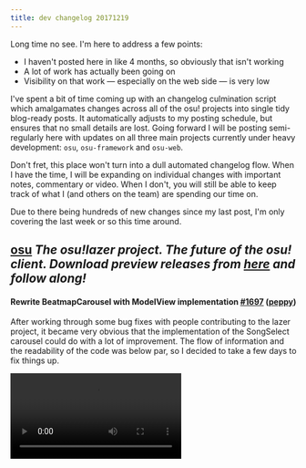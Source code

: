 ```yaml
---
title: dev changelog 20171219
---
```


Long time no see. I'm here to address a few points:

- I haven't posted here in like 4 months, so obviously that isn't working
- A lot of work has actually been going on
- Visibility on that work — especially on the web side — is very low

I've spent a bit of time coming up with an changelog culmination script which amalgamates changes across all of the osu! projects into single tidy blog-ready posts. It automatically adjusts to my posting schedule, but ensures that no small details are lost. Going forward I will be posting semi-regularly here with updates on all three main projects currently under heavy development: `osu`, `osu-framework` and `osu-web`.

Don't fret, this place won't turn into a dull automated changelog flow. When I have the time, I will be expanding on individual changes with important notes, commentary or video. When I don't, you will still be able to keep track of what I (and others on the team) are spending our time on.

Due to there being hundreds of new changes since my last post, I'm only covering the last week or so this time around.

## [osu](https://github.com/ppy/osu) *The osu!lazer project. The future of the osu! client. Download preview releases from [here](https://github.com/ppy/osu/releases) and follow along!*

#### Rewrite BeatmapCarousel with ModelView implementation [\#1697](https://github.com/ppy/osu/pull/1697) ([peppy](https://github.com/peppy))

After working through some bug fixes with people contributing to the lazer project, it became very obvious that the implementation of the SongSelect carousel could do with a lot of improvement. The flow of information and the readability of the code was below par, so I decided to take a few days to fix things up.

<video src="//puu.sh/zPnmK/6ce45b5d0c.mp4" controls preload="metadata" />

We now have a very heavily tested carousel which is also more optimised than previously. I've been testing with up to 50,000 beatmap sets loaded (150k difficulties) and it's still quite usable, so I think we have a winner.

### Other changes

- Fix profile header not correctly being masked [\#1708](https://github.com/ppy/osu/pull/1708) ([peppy](https://github.com/peppy))
- Implement keyboard controls in gameplay overlays \(pause/fail\) [\#1706](https://github.com/ppy/osu/pull/1706) ([smoogipoo](https://github.com/smoogipoo))
- Expand content of BeatmapInfoWedge [\#1698](https://github.com/ppy/osu/pull/1698) ([Aergwyn](https://github.com/Aergwyn))
- Fix BeatmapInfoWedge not counting Circles/Sliders correctly [\#1693](https://github.com/ppy/osu/pull/1693) ([Aergwyn](https://github.com/Aergwyn))
- No longer select Beatmapsets on import/download [\#1692](https://github.com/ppy/osu/pull/1692) ([Aergwyn](https://github.com/Aergwyn))
- Implement Editor hitobject selections [\#1690](https://github.com/ppy/osu/pull/1690) ([smoogipoo](https://github.com/smoogipoo))
- Filter invalid difficulties at song select [\#1689](https://github.com/ppy/osu/pull/1689) ([peppy](https://github.com/peppy))
- Update tasks.json to remove warnings [\#1688](https://github.com/ppy/osu/pull/1688) ([smoogipoo](https://github.com/smoogipoo))
- Fix MusicController ignoring Looping property of Track [\#1685](https://github.com/ppy/osu/pull/1685) ([Aergwyn](https://github.com/Aergwyn))

## [osu-framework](https://github.com/ppy/osu-framework) *The game framework behind osu!lazer. Written from scratch with osu! in mind, but very extensible.*

### Other changes
- Improve ctor performance of Drawables [\#1269](https://github.com/ppy/osu-framework/pull/1269) ([peppy](https://github.com/peppy))
- Switch Trace.Assert to Debug.Assert to avoid user-facing errors [\#1268](https://github.com/ppy/osu-framework/pull/1268) ([peppy](https://github.com/peppy))
- Avoid unnecessarily aborting WebRequests if they are already completed or aborted [\#1267](https://github.com/ppy/osu-framework/pull/1267) ([peppy](https://github.com/peppy))
- Fix Logger still outputting to screen even when OutputToListeners is disabled [\#1266](https://github.com/ppy/osu-framework/pull/1266) ([peppy](https://github.com/peppy))
- Local all WeakList access in LocalisationEngine [\#1265](https://github.com/ppy/osu-framework/pull/1265) ([peppy](https://github.com/peppy))
- Fix IsCurrentScreen becoming true too early [\#1263](https://github.com/ppy/osu-framework/pull/1263) ([peppy](https://github.com/peppy))

## [osu-web](https://github.com/ppy/osu-web) *The new web front-end. [Already live](https://osu.ppy.sh/home) but hasn't yet replaced the old site, pending feature parity.*

#### New website poll

I asked [on twitter](https://twitter.com/ppy/status/942281907219214336) how people are finding the new site. ARound 50% of people are quite eager to see it released, which is a satisfying result. That said, based on the feedback we got from this tweet we have identified a few key features which are missing that we will strive to implement before powering down the old site.

![poll](https://puu.sh/yJIaE/599b04d78a.png)

#### Add misses and max combo to scoreboards 🌈 [\#2000](https://github.com/ppy/osu-web/pull/2000) ([nekodex](https://github.com/nekodex))

This is just the start of a larger design improvement we have planned for the beatmap leaderboards, so don't mind the clumsy 300/100/50 counts and what not for now. They will be fixed soon!

### Other changes

- Get first post id of topic faster [\#2037](https://github.com/ppy/osu-web/pull/2037) ([notbakaneko](https://github.com/notbakaneko))
- Skip validation on updating user's last visit [\#2034](https://github.com/ppy/osu-web/pull/2034) ([nanaya](https://github.com/nanaya))
- Index wiki page title [\#2026](https://github.com/ppy/osu-web/pull/2026) ([nanaya](https://github.com/nanaya))
- Fix beatmap discussion reply's cancel button style [\#2023](https://github.com/ppy/osu-web/pull/2023) ([notbakaneko](https://github.com/notbakaneko))
- Don't use ujs for confirmation [\#2022](https://github.com/ppy/osu-web/pull/2022) ([nanaya](https://github.com/nanaya))
- Allow beatmap discussion reply editor to be closed [\#2020](https://github.com/ppy/osu-web/pull/2020) ([notbakaneko](https://github.com/notbakaneko))
- support qualified column name with model\_pluck. [\#2019](https://github.com/ppy/osu-web/pull/2019) ([notbakaneko](https://github.com/notbakaneko))
- Show favourite beatmaps on user profile in reverse favourited order [\#1999](https://github.com/ppy/osu-web/pull/1999) ([notbakaneko](https://github.com/notbakaneko))

## and that's that!

Please give me your feedback of the readability of this format. It is highly appreciated.